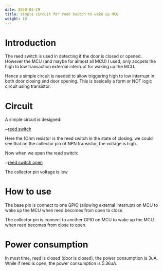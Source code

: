 ```yaml
---
date: 2020-03-29
title: simple circuit for reed switch to wake up MCU
weight: 10
---
```


# Introduction

The reed switch is used in detecting if the door is closed or opened. However
the MCU (and maybe for almost all MCU) I used, only accpets the high to low
transaction external interrupt for waking up the MCU.

Hence a simple circuit is needed to allow triggering high to low interrupt in
both door closing and door opening. This is basically a form or NOT logic
circuit using transistor.


# Circuit

A simple circuit is designed:

~[reed switch](reed_switch_circuit_01.png)


Here the 1Ohm resistor is the reed switch in the state of closing. we could see
that on the collector pin of NPN transistor, the voltage is high.

Now when we open the reed switch:

~[reed switch open](reed_switch_circuit_02.png)

The collector pin voltage is low

# How to use

The base pin is connect to one GPIO (allowing external interrupt) on MCU to
wake up the MCU when reed becomes from open to close.

The collector pin is connect to another GPIO on MCU to wake up the MCU when
reed becomes from close to open.

# Power consumption

In most time, reed is closed (door is closed), the power consumption is 3uA.
While if reed is open, the power consumption is 5.36uA.
